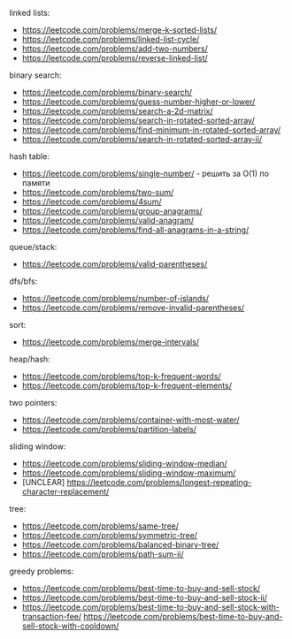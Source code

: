 linked lists:

+ <https://leetcode.com/problems/merge-k-sorted-lists/>
+ <https://leetcode.com/problems/linked-list-cycle/>
+ <https://leetcode.com/problems/add-two-numbers/>
+ <https://leetcode.com/problems/reverse-linked-list/>

binary search:

+ <https://leetcode.com/problems/binary-search/>
+ <https://leetcode.com/problems/guess-number-higher-or-lower/>
+ <https://leetcode.com/problems/search-a-2d-matrix/>
+ <https://leetcode.com/problems/search-in-rotated-sorted-array/>
+ <https://leetcode.com/problems/find-minimum-in-rotated-sorted-array/>
+ <https://leetcode.com/problems/search-in-rotated-sorted-array-ii/>

hash table:

+ <https://leetcode.com/problems/single-number/> - решить за O(1) по памяти
+ <https://leetcode.com/problems/two-sum/>
+ <https://leetcode.com/problems/4sum/>
+ <https://leetcode.com/problems/group-anagrams/>
+ <https://leetcode.com/problems/valid-anagram/>
+ <https://leetcode.com/problems/find-all-anagrams-in-a-string/>

queue/stack:

+ <https://leetcode.com/problems/valid-parentheses/>

dfs/bfs:

+ <https://leetcode.com/problems/number-of-islands/>
+ <https://leetcode.com/problems/remove-invalid-parentheses/>

sort:

+ <https://leetcode.com/problems/merge-intervals/>

heap/hash:

+ <https://leetcode.com/problems/top-k-frequent-words/>
+ <https://leetcode.com/problems/top-k-frequent-elements/>

two pointers:

+ <https://leetcode.com/problems/container-with-most-water/>
+ <https://leetcode.com/problems/partition-labels/>

sliding window:

+ <https://leetcode.com/problems/sliding-window-median/>
+ <https://leetcode.com/problems/sliding-window-maximum/>
+ [UNCLEAR] <https://leetcode.com/problems/longest-repeating-character-replacement/>

tree:

+ <https://leetcode.com/problems/same-tree/>
+ <https://leetcode.com/problems/symmetric-tree/>
+ <https://leetcode.com/problems/balanced-binary-tree/>
+ <https://leetcode.com/problems/path-sum-ii/>

greedy problems:

+ <https://leetcode.com/problems/best-time-to-buy-and-sell-stock/>
+ <https://leetcode.com/problems/best-time-to-buy-and-sell-stock-ii/>
+ <https://leetcode.com/problems/best-time-to-buy-and-sell-stock-with-transaction-fee/>
<https://leetcode.com/problems/best-time-to-buy-and-sell-stock-with-cooldown/>
